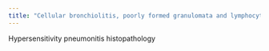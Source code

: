 ```yaml
---
title: "Cellular bronchiolitis, poorly formed granulomata and lymphocytic interstitial infiltrate"
---
```

Hypersensitivity pneumonitis histopathology

